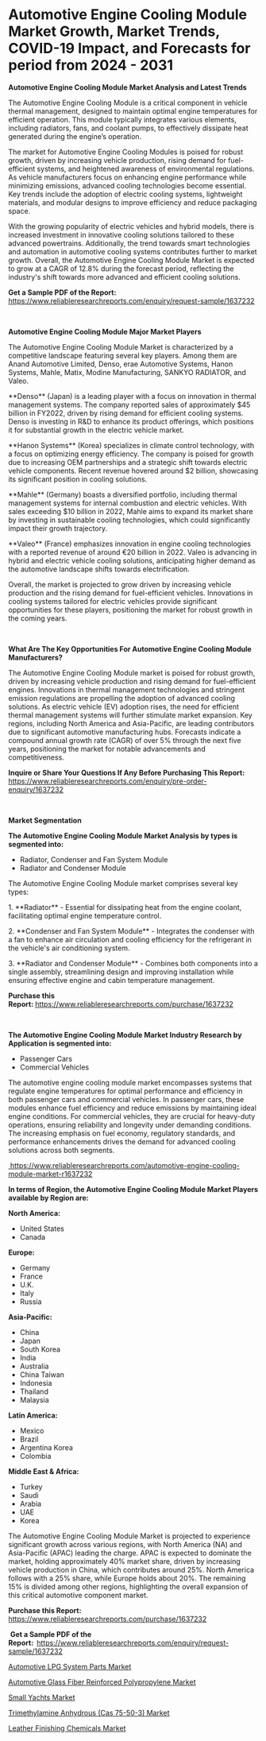 <p><h1>Automotive Engine Cooling Module Market Growth, Market Trends, COVID-19 Impact, and Forecasts for period from 2024 - 2031</h1></p><p><strong>Automotive Engine Cooling Module Market Analysis and Latest Trends</strong></p>
<p><p>The Automotive Engine Cooling Module is a critical component in vehicle thermal management, designed to maintain optimal engine temperatures for efficient operation. This module typically integrates various elements, including radiators, fans, and coolant pumps, to effectively dissipate heat generated during the engine’s operation. </p><p>The market for Automotive Engine Cooling Modules is poised for robust growth, driven by increasing vehicle production, rising demand for fuel-efficient systems, and heightened awareness of environmental regulations. As vehicle manufacturers focus on enhancing engine performance while minimizing emissions, advanced cooling technologies become essential. Key trends include the adoption of electric cooling systems, lightweight materials, and modular designs to improve efficiency and reduce packaging space. </p><p>With the growing popularity of electric vehicles and hybrid models, there is increased investment in innovative cooling solutions tailored to these advanced powertrains. Additionally, the trend towards smart technologies and automation in automotive cooling systems contributes further to market growth. Overall, the Automotive Engine Cooling Module Market is expected to grow at a CAGR of 12.8% during the forecast period, reflecting the industry's shift towards more advanced and efficient cooling solutions.</p></p>
<p><strong>Get a Sample PDF of the Report:&nbsp;</strong> <a href="https://www.reliableresearchreports.com/enquiry/request-sample/1637232">https://www.reliableresearchreports.com/enquiry/request-sample/1637232</a></p>
<p>&nbsp;</p>
<p><strong>Automotive Engine Cooling Module Major Market Players</strong></p>
<p><p>The Automotive Engine Cooling Module Market is characterized by a competitive landscape featuring several key players. Among them are Anand Automotive Limited, Denso, erae Automotive Systems, Hanon Systems, Mahle, Matix, Modine Manufacturing, SANKYO RADIATOR, and Valeo.</p><p>**Denso** (Japan) is a leading player with a focus on innovation in thermal management systems. The company reported sales of approximately $45 billion in FY2022, driven by rising demand for efficient cooling systems. Denso is investing in R&D to enhance its product offerings, which positions it for substantial growth in the electric vehicle market.</p><p>**Hanon Systems** (Korea) specializes in climate control technology, with a focus on optimizing energy efficiency. The company is poised for growth due to increasing OEM partnerships and a strategic shift towards electric vehicle components. Recent revenue hovered around $2 billion, showcasing its significant position in cooling solutions.</p><p>**Mahle** (Germany) boasts a diversified portfolio, including thermal management systems for internal combustion and electric vehicles. With sales exceeding $10 billion in 2022, Mahle aims to expand its market share by investing in sustainable cooling technologies, which could significantly impact their growth trajectory.</p><p>**Valeo** (France) emphasizes innovation in engine cooling technologies with a reported revenue of around €20 billion in 2022. Valeo is advancing in hybrid and electric vehicle cooling solutions, anticipating higher demand as the automotive landscape shifts towards electrification.</p><p>Overall, the market is projected to grow driven by increasing vehicle production and the rising demand for fuel-efficient vehicles. Innovations in cooling systems tailored for electric vehicles provide significant opportunities for these players, positioning the market for robust growth in the coming years.</p></p>
<p>&nbsp;</p>
<p><strong>What Are The Key Opportunities For Automotive Engine Cooling Module Manufacturers?</strong></p>
<p><p>The Automotive Engine Cooling Module market is poised for robust growth, driven by increasing vehicle production and rising demand for fuel-efficient engines. Innovations in thermal management technologies and stringent emission regulations are propelling the adoption of advanced cooling solutions. As electric vehicle (EV) adoption rises, the need for efficient thermal management systems will further stimulate market expansion. Key regions, including North America and Asia-Pacific, are leading contributors due to significant automotive manufacturing hubs. Forecasts indicate a compound annual growth rate (CAGR) of over 5% through the next five years, positioning the market for notable advancements and competitiveness.</p></p>
<p><strong>Inquire or Share Your Questions If Any Before Purchasing This Report:</strong> <a href="https://www.reliableresearchreports.com/enquiry/pre-order-enquiry/1637232">https://www.reliableresearchreports.com/enquiry/pre-order-enquiry/1637232</a></p>
<p>&nbsp;</p>
<p><strong>Market Segmentation</strong></p>
<p><strong>The Automotive Engine Cooling Module Market Analysis by types is segmented into:</strong></p>
<p><ul><li>Radiator, Condenser and Fan System Module</li><li>Radiator and Condenser Module</li></ul></p>
<p><p>The Automotive Engine Cooling Module market comprises several key types: </p><p>1. **Radiator** - Essential for dissipating heat from the engine coolant, facilitating optimal engine temperature control.</p><p>  </p><p>2. **Condenser and Fan System Module** - Integrates the condenser with a fan to enhance air circulation and cooling efficiency for the refrigerant in the vehicle's air conditioning system.</p><p>  </p><p>3. **Radiator and Condenser Module** - Combines both components into a single assembly, streamlining design and improving installation while ensuring effective engine and cabin temperature management.</p></p>
<p><strong>Purchase this Report:&nbsp;</strong><a href="https://www.reliableresearchreports.com/purchase/1637232">https://www.reliableresearchreports.com/purchase/1637232</a></p>
<p>&nbsp;</p>
<p><strong>The Automotive Engine Cooling Module Market Industry Research by Application is segmented into:</strong></p>
<p><ul><li>Passenger Cars</li><li>Commercial Vehicles</li></ul></p>
<p><p>The automotive engine cooling module market encompasses systems that regulate engine temperatures for optimal performance and efficiency in both passenger cars and commercial vehicles. In passenger cars, these modules enhance fuel efficiency and reduce emissions by maintaining ideal engine conditions. For commercial vehicles, they are crucial for heavy-duty operations, ensuring reliability and longevity under demanding conditions. The increasing emphasis on fuel economy, regulatory standards, and performance enhancements drives the demand for advanced cooling solutions across both segments.</p></p>
<p><a href="https://www.reliableresearchreports.com/automotive-engine-cooling-module-market-r1637232">&nbsp;https://www.reliableresearchreports.com/automotive-engine-cooling-module-market-r1637232</a></p>
<p><strong>In terms of Region, the Automotive Engine Cooling Module Market Players available by Region are:</strong></p>
<p>
    <p> <strong> North America: </strong>
        <ul>
            <li>United States</li>
            <li>Canada</li>
        </ul>
        </p> 
    <p> <strong> Europe: </strong>
        <ul>
            <li>Germany</li>
            <li>France</li>
            <li>U.K.</li>
            <li>Italy</li>
            <li>Russia</li>
        </ul>
        </p> 
    <p> <strong> Asia-Pacific: </strong>
        <ul>
            <li>China</li>
            <li>Japan</li>
            <li>South Korea</li>
            <li>India</li>
            <li>Australia</li>
            <li>China Taiwan</li>
            <li>Indonesia</li>
            <li>Thailand</li>
            <li>Malaysia</li>
        </ul>
        </p> 
    <p> <strong> Latin America: </strong>
        <ul>
            <li>Mexico</li>
            <li>Brazil</li>
            <li>Argentina Korea</li>
            <li>Colombia</li>
        </ul>
        </p> 
    <p> <strong> Middle East & Africa: </strong>
        <ul>
            <li>Turkey</li>
            <li>Saudi</li>
            <li>Arabia</li>
            <li>UAE</li>
            <li>Korea</li>
        </ul>
    </p>
    </p>
<p><p>The Automotive Engine Cooling Module Market is projected to experience significant growth across various regions, with North America (NA) and Asia-Pacific (APAC) leading the charge. APAC is expected to dominate the market, holding approximately 40% market share, driven by increasing vehicle production in China, which contributes around 25%. North America follows with a 25% share, while Europe holds about 20%. The remaining 15% is divided among other regions, highlighting the overall expansion of this critical automotive component market.</p></p>
<p><strong>Purchase this Report: </strong><a href="https://www.reliableresearchreports.com/purchase/1637232">https://www.reliableresearchreports.com/purchase/1637232</a></p>
<p>&nbsp;<strong>Get a Sample PDF of the Report:&nbsp;&nbsp;</strong><a href="https://www.reliableresearchreports.com/enquiry/request-sample/1637232">https://www.reliableresearchreports.com/enquiry/request-sample/1637232</a></p>
<p><strong></strong></p>
<p><p><a href="https://github.com/indrystar/Market-Research-Report-List-5/blob/main/automotive-lpg-system-parts-market.md">Automotive LPG System Parts Market</a></p><p><a href="https://medium.com/@mhrnetwork1_75724/how-the-automotive-glass-fiber-reinforced-polypropylene-market-is-changing-from-2024-to-2031-e08b837c58c6">Automotive Glass Fiber Reinforced Polypropylene Market</a></p><p><a href="https://www.linkedin.com/pulse/unlocking-growth-potential-market-strategic-analysis-small-ypnle?trackingId=gUlmyW4ESRuB1bktIfRTSg%3D%3D">Small Yachts Market</a></p><p><a href="https://medium.com/@muhammadasraf467_64671/trimethylamine-anhydrous-cas-75-50-3-industry-analysis-report-its-market-size-growing-with-a-b861248ac060">Trimethylamine Anhydrous (Cas 75-50-3) Market</a></p><p><a href="https://www.linkedin.com/pulse/driving-market-forces-leather-finishing-chemicals-trends-blqpe?trackingId=B%2FUVUr9xQJCwlNZ2OavCsw%3D%3D">Leather Finishing Chemicals Market</a></p></p>